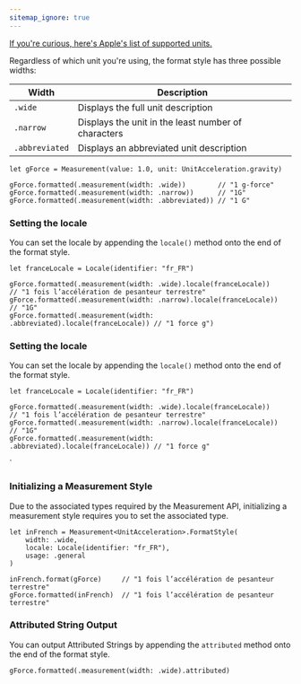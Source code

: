 ```yaml
---
sitemap_ignore: true
---
```

[If you're curious, here's Apple's list of supported units.](https://developer.apple.com/documentation/foundation/dimension)

Regardless of which unit you're using, the format style has three possible widths:

| Width          | Description                                         |
| -------------- | --------------------------------------------------- |
| `.wide`        | Displays the full unit description                  |
| `.narrow`      | Displays the unit in the least number of characters |
| `.abbreviated` | Displays an abbreviated unit description            |

<pre class="splash"><code><span class="keyword">let</span> gForce = <span class="type">Measurement</span>(value: <span class="number">1.0</span>, unit: <span class="type">UnitAcceleration</span>.<span class="property">gravity</span>)

gForce.<span class="call">formatted</span>(.<span class="call">measurement</span>(width: .<span class="dotAccess">wide</span>))        <span class="comment">// "1 g-force"</span>
gForce.<span class="call">formatted</span>(.<span class="call">measurement</span>(width: .<span class="dotAccess">narrow</span>))      <span class="comment">// "1G"</span>
gForce.<span class="call">formatted</span>(.<span class="call">measurement</span>(width: .<span class="dotAccess">abbreviated</span>)) <span class="comment">// "1 G"</span></code></pre>

### Setting the locale

You can set the locale by appending the `locale()` method onto the end of the format style.

<pre class="splash"><code><span class="keyword">let</span> franceLocale = <span class="type">Locale</span>(identifier: <span class="string">"fr_FR"</span>)

gForce.<span class="call">formatted</span>(.<span class="call">measurement</span>(width: .<span class="dotAccess">wide</span>).<span class="call">locale</span>(franceLocale))        <span class="comment">// "1 fois l’accélération de pesanteur terrestre"</span>
gForce.<span class="call">formatted</span>(.<span class="call">measurement</span>(width: .<span class="dotAccess">narrow</span>).<span class="call">locale</span>(franceLocale))      <span class="comment">// "1G"</span>
gForce.<span class="call">formatted</span>(.<span class="call">measurement</span>(width: .<span class="dotAccess">abbreviated</span>).<span class="call">locale</span>(franceLocale)) <span class="comment">// "1 force g")</span></code></pre>

### Setting the locale

You can set the locale by appending the `locale()` method onto the end of the format style.

<pre class="splash"><code><span class="keyword">let</span> franceLocale = <span class="type">Locale</span>(identifier: <span class="string">"fr_FR"</span>)

gForce.<span class="call">formatted</span>(.<span class="call">measurement</span>(width: .<span class="dotAccess">wide</span>).<span class="call">locale</span>(franceLocale))        <span class="comment">// "1 fois l’accélération de pesanteur terrestre"</span>
gForce.<span class="call">formatted</span>(.<span class="call">measurement</span>(width: .<span class="dotAccess">narrow</span>).<span class="call">locale</span>(franceLocale))      <span class="comment">// "1G"</span>
gForce.<span class="call">formatted</span>(.<span class="call">measurement</span>(width: .<span class="dotAccess">abbreviated</span>).<span class="call">locale</span>(franceLocale)) <span class="comment">// "1 force g"</span></code></pre>`

### Initializing a Measurement Style

Due to the associated types required by the Measurement API, initializing a measurement style requires you to set the associated type.

<pre class="splash"><code><span class="keyword">let</span> inFrench = <span class="type">Measurement</span>&lt;<span class="type">UnitAcceleration</span>&gt;.<span class="type">FormatStyle</span>(
    width: .<span class="dotAccess">wide</span>,
    locale: <span class="type">Locale</span>(identifier: <span class="string">"fr_FR"</span>),
    usage: .<span class="dotAccess">general</span>
)

inFrench.<span class="call">format</span>(gForce)     <span class="comment">// "1 fois l’accélération de pesanteur terrestre"</span>
gForce.<span class="call">formatted</span>(inFrench)  <span class="comment">// "1 fois l’accélération de pesanteur terrestre"</span></code></pre>

<h3>Attributed String Output</h3>

You can output Attributed Strings by appending the `attributed` method onto the end of the format style.

<pre class="splash"><code>gForce.<span class="call">formatted</span>(.<span class="call">measurement</span>(width: .<span class="dotAccess">wide</span>).<span class="property">attributed</span>)</code></pre>
